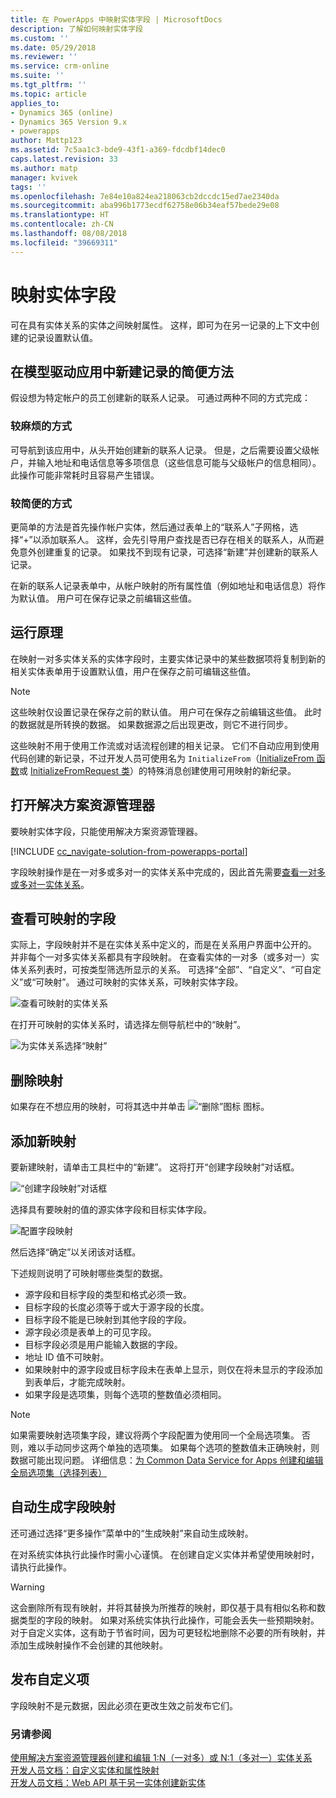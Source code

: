 ```yaml
---
title: 在 PowerApps 中映射实体字段 | MicrosoftDocs
description: 了解如何映射实体字段
ms.custom: ''
ms.date: 05/29/2018
ms.reviewer: ''
ms.service: crm-online
ms.suite: ''
ms.tgt_pltfrm: ''
ms.topic: article
applies_to:
- Dynamics 365 (online)
- Dynamics 365 Version 9.x
- powerapps
author: Mattp123
ms.assetid: 7c5aa1c3-bde9-43f1-a369-fdcdbf14dec0
caps.latest.revision: 33
ms.author: matp
manager: kvivek
tags: ''
ms.openlocfilehash: 7e84e10a824ea218063cb2dccdc15ed7ae2340da
ms.sourcegitcommit: aba996b1773ecdf62758e06b34eaf57bede29e08
ms.translationtype: HT
ms.contentlocale: zh-CN
ms.lasthandoff: 08/08/2018
ms.locfileid: "39669311"
---
```

# <a name="map-entity-fields"></a>映射实体字段
 
可在具有实体关系的实体之间映射属性。 这样，即可为在另一记录的上下文中创建的记录设置默认值。 

## <a name="easier-way-to-create-new-records-in-model-driven-apps"></a>在模型驱动应用中新建记录的简便方法

假设想为特定帐户的员工创建新的联系人记录。 可通过两种不同的方式完成：  
  
### <a name="the-hard-way"></a>较麻烦的方式

可导航到该应用中，从头开始创建新的联系人记录。 但是，之后需要设置父级帐户，并输入地址和电话信息等多项信息（这些信息可能与父级帐户的信息相同）。 此操作可能非常耗时且容易产生错误。  
  
### <a name="the-easier-way"></a>较简便的方式

更简单的方法是首先操作帐户实体，然后通过表单上的“联系人”子网格，选择“+”以添加联系人。 这样，会先引导用户查找是否已存在相关的联系人，从而避免意外创建重复的记录。 如果找不到现有记录，可选择“新建”并创建新的联系人记录。 

在新的联系人记录表单中，从帐户映射的所有属性值（例如地址和电话信息）将作为默认值。 用户可在保存记录之前编辑这些值。

## <a name="how-this-works"></a>运行原理

在映射一对多实体关系的实体字段时，主要实体记录中的某些数据项将复制到新的相关实体表单用于设置默认值，用户在保存之前可编辑这些值。
 
  
> [!NOTE]
> 这些映射仅设置记录在保存之前的默认值。 用户可在保存之前编辑这些值。 此时的数据就是所转换的数据。 如果数据源之后出现更改，则它不进行同步。
>   
> 这些映射不用于使用工作流或对话流程创建的相关记录。 它们不自动应用到使用代码创建的新记录，不过开发人员可使用名为 `InitializeFrom`（[InitializeFrom 函数](/dynamics365/customer-engagement/web-api/initializefrom?view=dynamics-ce-odata-9)或 [InitializeFromRequest 类](/dotnet/api/microsoft.crm.sdk.messages.initializefromrequest?view=dynamics-general-ce-9)）的特殊消息创建使用可用映射的新纪录。  

## <a name="open-solution-explorer"></a>打开解决方案资源管理器

要映射实体字段，只能使用解决方案资源管理器。

[!INCLUDE [cc_navigate-solution-from-powerapps-portal](../../includes/cc_navigate-solution-from-powerapps-portal.md)]
  
字段映射操作是在一对多或多对一的实体关系中完成的，因此首先需要[查看一对多或多对一实体关系](create-edit-1n-relationships-solution-explorer.md#view-entity-relationships)。

## <a name="view-mappable-fields"></a>查看可映射的字段

实际上，字段映射并不是在实体关系中定义的，而是在关系用户界面中公开的。 并非每个一对多实体关系都具有字段映射。 在查看实体的一对多（或多对一）实体关系列表时，可按类型筛选所显示的关系。 可选择“全部”、“自定义”、“可自定义”或“可映射”。 通过可映射的实体关系，可映射实体字段。 

![查看可映射的实体关系](media/mappable-entity-relationships.png) 

在打开可映射的实体关系时，请选择左侧导航栏中的“映射”。

![为实体关系选择“映射”](media/map-entity-fields-ui-solution-explorer.png)

## <a name="delete-mappings"></a>删除映射

如果存在不想应用的映射，可将其选中并单击 ![“删除”图标](media/delete.gif) 图标。

## <a name="add-new-mappings"></a>添加新映射

要新建映射，请单击工具栏中的“新建”。 这将打开“创建字段映射”对话框。

![“创建字段映射”对话框](media/create-field-mapping-dialog.png)

选择具有要映射的值的源实体字段和目标实体字段。 

![配置字段映射](media/configure-field-mapping.png)

然后选择“确定”以关闭该对话框。

下述规则说明了可映射哪些类型的数据。  
  
- 源字段和目标字段的类型和格式必须一致。  
- 目标字段的长度必须等于或大于源字段的长度。  
- 目标字段不能是已映射到其他字段的字段。  
- 源字段必须是表单上的可见字段。  
- 目标字段必须是用户能输入数据的字段。  
- 地址 ID 值不可映射。
- 如果映射中的源字段或目标字段未在表单上显示，则仅在将未显示的字段添加到表单后，才能完成映射。
- 如果字段是选项集，则每个选项的整数值必须相同。  
  
> [!NOTE]
>  如果需要映射选项集字段，建议将两个字段配置为使用同一个全局选项集。 否则，难以手动同步这两个单独的选项集。 如果每个选项的整数值未正确映射，则数据可能出现问题。 详细信息：[为 Common Data Service for Apps 创建和编辑全局选项集（选择列表）](create-edit-global-option-sets.md)  
  
## <a name="automatically-generate-field-mappings"></a>自动生成字段映射  

还可通过选择“更多操作”菜单中的“生成映射”来自动生成映射。

在对系统实体执行此操作时需小心谨慎。 在创建自定义实体并希望使用映射时，请执行此操作。 

> [!WARNING]
> 这会删除所有现有映射，并将其替换为所推荐的映射，即仅基于具有相似名称和数据类型的字段的映射。 如果对系统实体执行此操作，可能会丢失一些预期映射。 对于自定义实体，这有助于节省时间，因为可更轻松地删除不必要的所有映射，并添加生成映射操作不会创建的其他映射。  


## <a name="publish-customizations"></a>发布自定义项 

字段映射不是元数据，因此必须在更改生效之前发布它们。 
<!-- TODO Need a general topic about publishing to link to in situations like this -->

### <a name="see-also"></a>另请参阅
[使用解决方案资源管理器创建和编辑 1:N（一对多）或 N:1（多对一）实体关系](create-edit-1n-relationships-solution-explorer.md)<br />
[开发人员文档：自定义实体和属性映射](/dynamics365/customer-engagement/developer/customize-entity-attribute-mappings)<br />
[开发人员文档：Web API 基于另一实体创建新实体](/dynamics365/customer-engagement/developer/webapi/create-entity-web-api#create-a-new-entity-from-another-entity)

